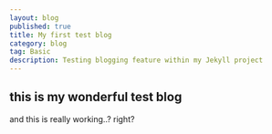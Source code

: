 ```yaml
---
layout: blog
published: true
title: My first test blog
category: blog
tag: Basic
description: Testing blogging feature within my Jekyll project
---
```


## this is my wonderful test blog
and this is really working..? right?